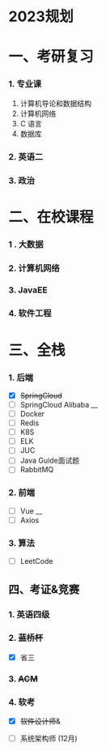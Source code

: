 # 2023规划

# 一、考研复习

### 1. 专业课

1. 计算机导论和数据结构
2. 计算机网络
3. C 语言
4. 数据库

### 2. 英语二



### 3. 政治







# 二、在校课程

### 1 . 大数据

### 2. 计算机网络

### 3. JavaEE

### 4. 软件工程





# 三、全栈

### 1. 后端

- [x] ~~SpringCloud~~
- [ ] SpringCloud Alibaba __
- [ ] Docker
- [ ] Redis
- [ ] K8S
- [ ] ELK
- [ ] JUC
- [ ] Java Guide面试题
- [ ] RabbitMQ

### 2. 前端

- [ ] Vue __
- [ ] Axios

### 3. 算法

- [ ] LeetCode





## 四、考证&竞赛

### 1. 英语四级

### 2. ~~蓝桥杯~~

- [x] 省三


### 3. ~~ACM~~

### 4. 软考

- [x] ~~软件设计师~~&
- [ ] 系统架构师 (12月)

